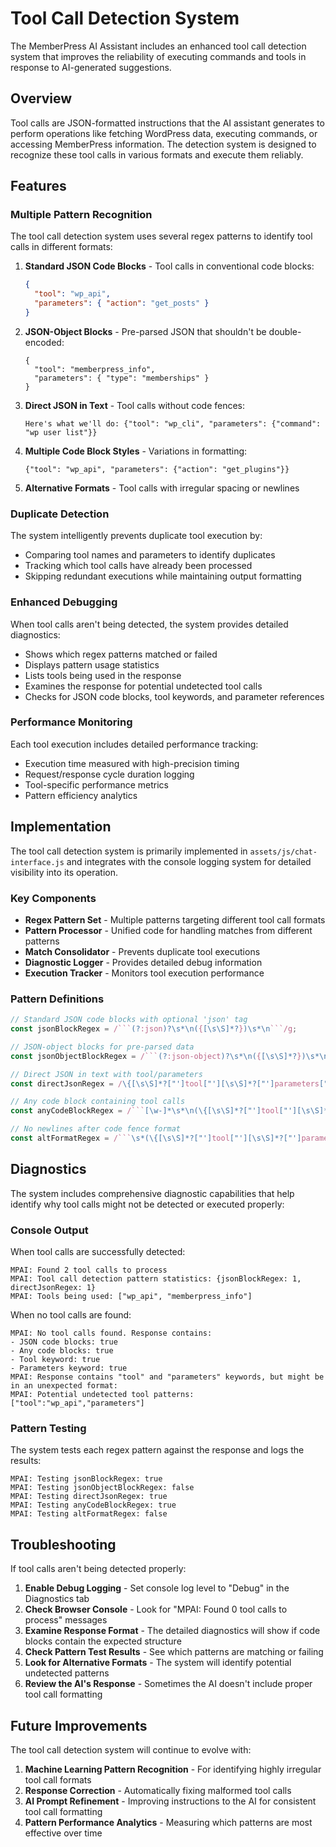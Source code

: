# Tool Call Detection System

The MemberPress AI Assistant includes an enhanced tool call detection system that improves the reliability of executing commands and tools in response to AI-generated suggestions.

## Overview

Tool calls are JSON-formatted instructions that the AI assistant generates to perform operations like fetching WordPress data, executing commands, or accessing MemberPress information. The detection system is designed to recognize these tool calls in various formats and execute them reliably.

## Features

### Multiple Pattern Recognition

The tool call detection system uses several regex patterns to identify tool calls in different formats:

1. **Standard JSON Code Blocks** - Tool calls in conventional code blocks:
   ```json
   {
     "tool": "wp_api",
     "parameters": { "action": "get_posts" }
   }
   ```

2. **JSON-Object Blocks** - Pre-parsed JSON that shouldn't be double-encoded:
   ```json-object
   {
     "tool": "memberpress_info",
     "parameters": { "type": "memberships" }
   }
   ```

3. **Direct JSON in Text** - Tool calls without code fences:
   ```
   Here's what we'll do: {"tool": "wp_cli", "parameters": {"command": "wp user list"}}
   ```

4. **Multiple Code Block Styles** - Variations in formatting:
   ```
   {"tool": "wp_api", "parameters": {"action": "get_plugins"}}
   ```

5. **Alternative Formats** - Tool calls with irregular spacing or newlines

### Duplicate Detection

The system intelligently prevents duplicate tool execution by:

- Comparing tool names and parameters to identify duplicates
- Tracking which tool calls have already been processed
- Skipping redundant executions while maintaining output formatting

### Enhanced Debugging

When tool calls aren't being detected, the system provides detailed diagnostics:

- Shows which regex patterns matched or failed
- Displays pattern usage statistics
- Lists tools being used in the response
- Examines the response for potential undetected tool calls
- Checks for JSON code blocks, tool keywords, and parameter references

### Performance Monitoring

Each tool execution includes detailed performance tracking:

- Execution time measured with high-precision timing
- Request/response cycle duration logging
- Tool-specific performance metrics
- Pattern efficiency analytics

## Implementation

The tool call detection system is primarily implemented in `assets/js/chat-interface.js` and integrates with the console logging system for detailed visibility into its operation.

### Key Components

- **Regex Pattern Set** - Multiple patterns targeting different tool call formats
- **Pattern Processor** - Unified code for handling matches from different patterns
- **Match Consolidator** - Prevents duplicate tool executions
- **Diagnostic Logger** - Provides detailed debug information
- **Execution Tracker** - Monitors tool execution performance

### Pattern Definitions

```javascript
// Standard JSON code blocks with optional 'json' tag
const jsonBlockRegex = /```(?:json)?\s*\n({[\s\S]*?})\s*\n```/g;  

// JSON-object blocks for pre-parsed data
const jsonObjectBlockRegex = /```(?:json-object)?\s*\n({[\s\S]*?})\s*\n```/g;  

// Direct JSON in text with tool/parameters
const directJsonRegex = /\{[\s\S]*?["']tool["'][\s\S]*?["']parameters["'][\s\S]*?\}/g;  

// Any code block containing tool calls
const anyCodeBlockRegex = /```[\w-]*\s*\n(\{[\s\S]*?["']tool["'][\s\S]*?["']parameters["'][\s\S]*?\})\s*\n```/g;  

// No newlines after code fence format
const altFormatRegex = /```\s*(\{[\s\S]*?["']tool["'][\s\S]*?["']parameters["'][\s\S]*?\})\s*```/g;
```

## Diagnostics

The system includes comprehensive diagnostic capabilities that help identify why tool calls might not be detected or executed properly:

### Console Output

When tool calls are successfully detected:
```
MPAI: Found 2 tool calls to process
MPAI: Tool call detection pattern statistics: {jsonBlockRegex: 1, directJsonRegex: 1}
MPAI: Tools being used: ["wp_api", "memberpress_info"]
```

When no tool calls are found:
```
MPAI: No tool calls found. Response contains:
- JSON code blocks: true
- Any code blocks: true
- Tool keyword: true
- Parameters keyword: true
MPAI: Response contains "tool" and "parameters" keywords, but might be in an unexpected format:
MPAI: Potential undetected tool patterns: ["tool":"wp_api","parameters"]
```

### Pattern Testing

The system tests each regex pattern against the response and logs the results:
```
MPAI: Testing jsonBlockRegex: true
MPAI: Testing jsonObjectBlockRegex: false
MPAI: Testing directJsonRegex: true
MPAI: Testing anyCodeBlockRegex: true
MPAI: Testing altFormatRegex: false
```

## Troubleshooting

If tool calls aren't being detected properly:

1. **Enable Debug Logging** - Set console log level to "Debug" in the Diagnostics tab
2. **Check Browser Console** - Look for "MPAI: Found 0 tool calls to process" messages
3. **Examine Response Format** - The detailed diagnostics will show if code blocks contain the expected structure
4. **Check Pattern Test Results** - See which patterns are matching or failing
5. **Look for Alternative Formats** - The system will identify potential undetected patterns
6. **Review the AI's Response** - Sometimes the AI doesn't include proper tool call formatting

## Future Improvements

The tool call detection system will continue to evolve with:

1. **Machine Learning Pattern Recognition** - For identifying highly irregular tool call formats
2. **Response Correction** - Automatically fixing malformed tool calls
3. **AI Prompt Refinement** - Improving instructions to the AI for consistent tool call formatting
4. **Pattern Performance Analytics** - Measuring which patterns are most effective over time